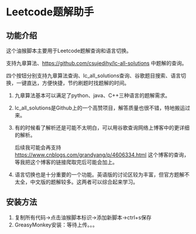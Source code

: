 # Leetcode题解助手

## 功能介绍

这个油猴脚本主要用于Leetcode题解查询和语言切换。

支持九章算法、<https://github.com/csujedihy/lc-all-solutions> 中题解的查询。

四个按钮分别支持九章算法查询、lc_all_solutions查询、谷歌题目搜索、语言切换，一键直达，方便快捷，节约刷题时找题解的时间。

1. 九章算法基本可以满足了python、java、C++三种语言的题解需求。

2. lc_all_solutions是Github上的一个高赞项目，解答质量也很不错，特地搬运过来。

3. 有的时候看了解析还是可能不太明白，可以用谷歌查询网络上博客中的更详细的解析。

   后续我可能会再支持<https://www.cnblogs.com/grandyang/p/4606334.html> 这个博客的查询，等我把这个博客的链接爬取完后可能会加上。

4. 语言切换也是十分重要的一个功能。英语版的讨论区较为丰富，但官方题解不太全，中文版的题解较多。这两者可以综合起来学习。

## 安装方法

1. 复制所有代码->点击油猴脚本标识->添加新脚本->ctrl+s保存
2. GreasyMonkey安装：等待上传。。。